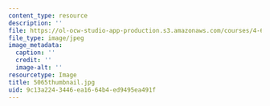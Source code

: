```yaml
---
content_type: resource
description: ''
file: https://ol-ocw-studio-app-production.s3.amazonaws.com/courses/4-614-religious-architecture-and-islamic-cultures-fall-2002/9c13a2243446ea1664b4ed9495ea491f_5065thumbnail.jpg
file_type: image/jpeg
image_metadata:
  caption: ''
  credit: ''
  image-alt: ''
resourcetype: Image
title: 5065thumbnail.jpg
uid: 9c13a224-3446-ea16-64b4-ed9495ea491f
---
```

